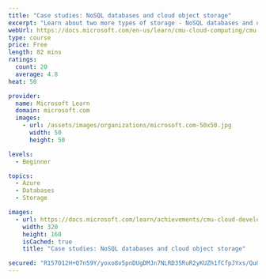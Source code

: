 ```yaml
---
title: "Case studies: NoSQL databases and cloud object storage"
excerpt: "Learn about two more types of storage - NoSQL databases and object storage - with case studies from industry."
webUrl: https://docs.microsoft.com/en-us/learn/cmu-cloud-computing/cmu-case-study-nosql-databases/
type: course
price: Free
length: 82 mins
ratings:
  count: 20
  average: 4.8
heat: 50

provider:
  name: Microsoft Learn
  domain: microsoft.com
  images:
    - url: /assets/images/organizations/microsoft.com-50x50.jpg
      width: 50
      height: 50

levels:
  - Beginner

topics:
  - Azure
  - Databases
  - Storage

images:
  - url: https://docs.microsoft.com/learn/achievements/cmu-cloud-developer/case-studies-nosql-databases-social.png
    width: 320
    height: 160
    isCached: true
    title: "Case studies: NoSQL databases and cloud object storage"

secured: "R157O12H+Q7nS9Y/yoxo8v5pnDUgDMJn7NLRD35RuR2yKUZh1fCfpJYxs/QuQ8pNUQhKJdwj8znCnNjexmPb6V3OhiKSKpZgGpH6q89Ag/356Ib7fBfvUWLHpy1zhNd7+p2b/sOPXTbHHUiMttMDl2r9oF6woT+6uRsEMy5UJEmXyIx9E782xCaeni3RP3FkIe4AOLGjOUzovd+rh2/1LeCTzokR3vDcXtIGUzhEtcgv7RUermGMxcm0grT0olWk6HfPamLZ4vkNC1LgIhxphoLzSjoxJyFlhb5EiBEYB6iQfVpNyEtMql0ffLdfk7JB2S6K7ypEeg+jquvi+R1nRJzDfXk5daQ79UhE2HmrQKcpa6HMb5HoFRw/pW+hUQ9fpxuHZVQYOfIPHJpBgksxvQ==;dR9uoczokb9IJuTYC6/tTQ=="
---
```


